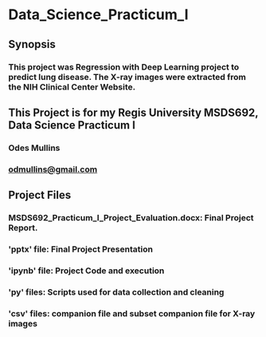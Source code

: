 # Data_Science_Practicum_I
## Synopsis
### This project was Regression with Deep Learning project to predict lung disease. The X-ray images were extracted from the NIH Clinical Center Website. 
## This Project is for my Regis University MSDS692, Data Science Practicum I
### Odes Mullins
### odmullins@gmail.com
## Project Files
### MSDS692_Practicum_I_Project_Evaluation.docx: Final Project Report.
### 'pptx' file: Final Project Presentation
### 'ipynb' file: Project Code and execution
### 'py' files: Scripts used for data collection and cleaning
### 'csv' files: companion file and subset companion file for X-ray images
